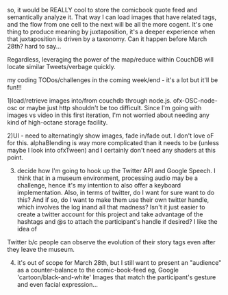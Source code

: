 so, it would be REALLY cool to store the comicbook quote feed and semantically analyze it.  That way I can 
load images that have related tags, and the flow from one cell to the next will be all the more cogent.  It's one thing to produce meaning by juxtaposition, it's a deeper experience when that juxtaposition is driven by
a taxonomy.  Can it happen before March 28th?  hard to say...
 
Regardless, leveraging the power of the map/reduce within CouchDB will locate similar Tweets/verbage quickly.

my coding TODos/challenges in the coming week/end - it's a lot but it'll be fun!!!

1)load/retrieve images into/from couchdb through node.js.  ofx-OSC-node-osc  or maybe just http
shouldn't be too difficult.
Since I'm going with images vs video in this first iteration, I'm not worried about needing any 
kind of high-octane storage facility.  

2)UI - need to alternatingly show images, fade in/fade out. I don't love oF for this.  alphaBlending
is way more complicated than it needs to be (unless maybe I look into ofxTween) and I certainly
don't need any shaders at this point.

3) decide how I'm going to hook up the Twitter API and Google Speech.  I think that in a museum 
environment, processing audio may be a challenge, hence it's my intention to also offer a keyboard implementation.  Also,
in terms of twitter, do I want for sure want to do this?  And if so, do I want to make them use their own twitter handle, which involves the log inand all that madness?  Isn't it just easier to create a twitter account for this project and take
advantage of the hashtags and @s to attach the participant's handle if desired?  I like the idea of 

Twitter b/c people can observe the evolution of their story tags even after they leave the museum.

4) it's out of scope for March 28th, but I still want to present an "audience" as a counter-balance to the comic-book-feed eg, Google 'cartoon/black-and-white' Images that match the participant's gesture and even facial expression...
